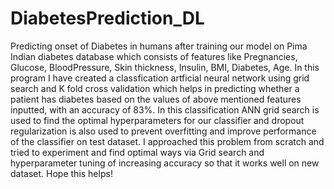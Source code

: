# DiabetesPrediction_DL
Predicting onset of Diabetes in humans after training our model on Pima Indian diabetes database which consists of features like Pregnancies, Glucose, BloodPressure, Skin thickness, Insulin, BMI, Diabetes, Age.
In this program I have created a classfication artficial neural network using grid search and K fold cross validation which helps in predicting whether a patient has diabetes based on the values of above mentioned features inputted, with an accuracy of 83%. In this classification ANN grid search is used to find the optimal hyperparameters for our classifier and dropout regularization is also used to prevent overfitting and improve performance of the classifier on test dataset.
I approached this problem from scratch and tried to experiment and find optimal ways via Grid search and hyperparameter tuning of increasing accuracy so that it works well on new dataset. Hope this helps!

